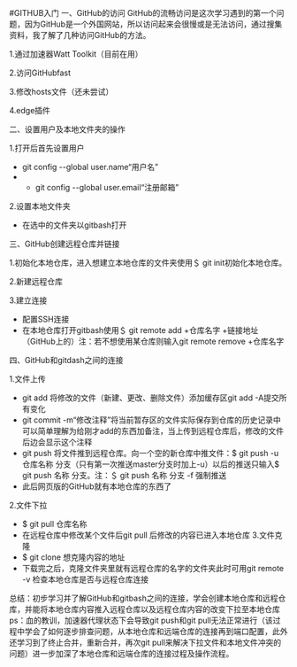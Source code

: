 #GITHUB入门
一、GitHub的访问
GitHub的流畅访问是这次学习遇到的第一个问题，因为GitHub是一个外国网站，所以访问起来会很慢或是无法访问，通过搜集资料，我了解了几种访问GitHub的方法。

1.通过加速器Watt Toolkit（目前在用）

2.访问GitHubfast

3.修改hosts文件（还未尝试）

4.edge插件

二、设置用户及本地文件夹的操作

1.打开后首先设置用户

* git config --global user.name“用户名”
* * git config --global user.email“注册邮箱”

2.设置本地文件夹
* 在选中的文件夹以gitbash打开

三、GitHub创建远程仓库并链接

1.初始化本地仓库，进入想建立本地仓库的文件夹使用＄ git init初始化本地仓库。


2.新建远程仓库

3.建立连接

* 配置SSH连接
* 在本地仓库打开gitbash使用＄ git remote add +仓库名字 +链接地址（GitHub上的）注：若不想使用某仓库则输入git remote remove +仓库名字


四、GitHub和gitdash之间的连接

1.文件上传

* git add 将修改的文件（新建、更改、删除文件）添加缓存区git add -A提交所有变化
* git commit -m“修改注释”将当前暂存区的文件实际保存到仓库的历史记录中可以简单理解为给刚才add的东西加备注，当上传到远程仓库后，修改的文件后边会显示这个注释
* git push 将文件推到远程仓库。向一个空的新仓库中推文件：$ git push -u 仓库名称 分支（只有第一次推送master分支时加上-u）以后的推送只输入$ git push 名称 分支。注：＄ git push 名称 分支 -f 强制推送
* 此后网页版的GitHub就有本地仓库的东西了


2.文件下拉

* $ git pull 仓库名称
* 在远程仓库中修改某个文件后git pull 后修改的内容已进入本地仓库
3.文件克隆
* $ git clone 想克隆内容的地址
* 下载完之后，克隆文件夹里就有远程仓库的名字的文件夹此时可用git remote -v 检查本地仓库是否与远程仓库连接

总结：初步学习并了解GitHub和gitbash之间的连接，学会创建本地仓库和远程仓库，并能将本地仓库内容推入远程仓库以及远程仓库内容的改变下拉至本地仓库
ps：血的教训，加速器代理状态下会导致git push和git pull无法正常进行（该过程中学会了如何逐步排查问题，从本地仓库和远端仓库的连接再到端口配置，此外还学习到了终止合并，重新合并，再次git pull来解决下拉文件和本地文件冲突的问题）进一步加深了本地仓库和远端仓库的连接过程及操作流程。
